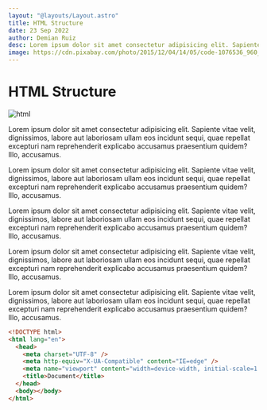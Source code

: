 ```yaml
---
layout: "@layouts/Layout.astro"
title: HTML Structure
date: 23 Sep 2022
author: Demian Ruiz
desc: Lorem ipsum dolor sit amet consectetur adipisicing elit. Sapiente vitae velit, dignissimos, labore aut laboriosam ullam eos incidunt sequi, quae repellat excepturi nam reprehenderit explicabo accusamus praesentium quidem? Illo, accusamus.
image: https://cdn.pixabay.com/photo/2015/12/04/14/05/code-1076536_960_720.jpg
---
```


# HTML Structure

![html](https://cdn.pixabay.com/photo/2015/12/04/14/05/code-1076536_960_720.jpg)

Lorem ipsum dolor sit amet consectetur adipisicing elit. Sapiente vitae velit, dignissimos, labore aut laboriosam ullam eos incidunt sequi, quae repellat excepturi nam reprehenderit explicabo accusamus praesentium quidem? Illo, accusamus.

Lorem ipsum dolor sit amet consectetur adipisicing elit. Sapiente vitae velit, dignissimos, labore aut laboriosam ullam eos incidunt sequi, quae repellat excepturi nam reprehenderit explicabo accusamus praesentium quidem? Illo, accusamus.

Lorem ipsum dolor sit amet consectetur adipisicing elit. Sapiente vitae velit, dignissimos, labore aut laboriosam ullam eos incidunt sequi, quae repellat excepturi nam reprehenderit explicabo accusamus praesentium quidem? Illo, accusamus.

Lorem ipsum dolor sit amet consectetur adipisicing elit. Sapiente vitae velit, dignissimos, labore aut laboriosam ullam eos incidunt sequi, quae repellat excepturi nam reprehenderit explicabo accusamus praesentium quidem? Illo, accusamus.

Lorem ipsum dolor sit amet consectetur adipisicing elit. Sapiente vitae velit, dignissimos, labore aut laboriosam ullam eos incidunt sequi, quae repellat excepturi nam reprehenderit explicabo accusamus praesentium quidem? Illo, accusamus.

```html
<!DOCTYPE html>
<html lang="en">
  <head>
    <meta charset="UTF-8" />
    <meta http-equiv="X-UA-Compatible" content="IE=edge" />
    <meta name="viewport" content="width=device-width, initial-scale=1.0" />
    <title>Document</title>
  </head>
  <body></body>
</html>
```
